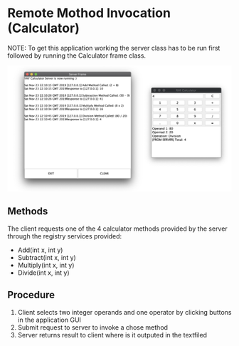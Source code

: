 # Remote Mothod Invocation (Calculator)

NOTE: To get this application working the server class has to be run first followed by running the Calculator frame class.

![UML Diagram](https://github.com/Esedicol/RMI-Calculator/blob/master/GUI.png)

## Methods
The client requests one of the 4 calculator methods provided by the server through the registry services provided:
- Add(int x, int y)
- Subtract(int x, int y)
- Multiply(int x, int y)
- Divide(int x, int y)

## Procedure
1) Client selects two integer operands and one operator by clicking buttons in the application GUI
2) Submit request to server to invoke a chose method
3) Server returns result to client where is it outputed in the textfiled
